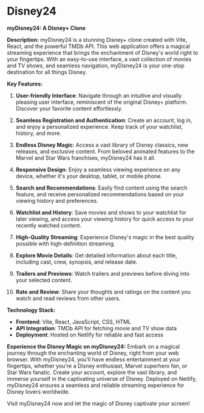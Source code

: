 # Disney24


**myDisney24: A Disney+ Clone**

**Description:**
myDisney24 is a stunning Disney+ clone created with Vite, React, and the powerful TMDb API. This web application offers a magical streaming experience that brings the enchantment of Disney's world right to your fingertips. With an easy-to-use interface, a vast collection of movies and TV shows, and seamless navigation, myDisney24 is your one-stop destination for all things Disney.

**Key Features:**

1. **User-friendly Interface**: Navigate through an intuitive and visually pleasing user interface, reminiscent of the original Disney+ platform. Discover your favorite content effortlessly.

2. **Seamless Registration and Authentication**: Create an account, log in, and enjoy a personalized experience. Keep track of your watchlist, history, and more.

3. **Endless Disney Magic**: Access a vast library of Disney classics, new releases, and exclusive content. From beloved animated features to the Marvel and Star Wars franchises, myDisney24 has it all.

4. **Responsive Design**: Enjoy a seamless viewing experience on any device, whether it's your desktop, tablet, or mobile phone.

5. **Search and Recommendations**: Easily find content using the search feature, and receive personalized recommendations based on your viewing history and preferences.

6. **Watchlist and History**: Save movies and shows to your watchlist for later viewing, and access your viewing history for quick access to your recently watched content.

7. **High-Quality Streaming**: Experience Disney's magic in the best quality possible with high-definition streaming.

8. **Explore Movie Details**: Get detailed information about each title, including cast, crew, synopsis, and release date.

9. **Trailers and Previews**: Watch trailers and previews before diving into your selected content.

10. **Rate and Review**: Share your thoughts and ratings on the content you watch and read reviews from other users.

**Technology Stack:**

- **Frontend**: Vite, React, JavaScript, CSS, HTML
- **API Integration**: TMDb API for fetching movie and TV show data
- **Deployment**: Hosted on Netlify for reliable and fast access

**Experience the Disney Magic on myDisney24:**
Embark on a magical journey through the enchanting world of Disney, right from your web browser. With myDisney24, you'll have endless entertainment at your fingertips, whether you're a Disney enthusiast, Marvel superhero fan, or Star Wars fanatic. Create your account, explore the vast library, and immerse yourself in the captivating universe of Disney. Deployed on Netlify, myDisney24 ensures a seamless and reliable streaming experience for Disney lovers worldwide.

Visit myDisney24 now and let the magic of Disney captivate your screen!
